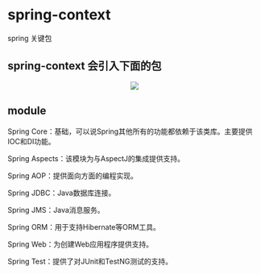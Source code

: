 # spring-context
spring 关键包
## spring-context 会引入下面的包
<div align="center"> <img src="http://zpengg.oss-cn-shenzhen.aliyuncs.com/img/0464e17e26b765be0b02d632876f8db1.png"/> </div>

## module
Spring Core：基础，可以说Spring其他所有的功能都依赖于该类库。主要提供IOC和DI功能。

Spring Aspects：该模块为与AspectJ的集成提供支持。

Spring AOP：提供面向方面的编程实现。

Spring JDBC：Java数据库连接。

Spring JMS：Java消息服务。

Spring ORM：用于支持Hibernate等ORM工具。

Spring Web：为创建Web应用程序提供支持。

Spring Test：提供了对JUnit和TestNG测试的支持。